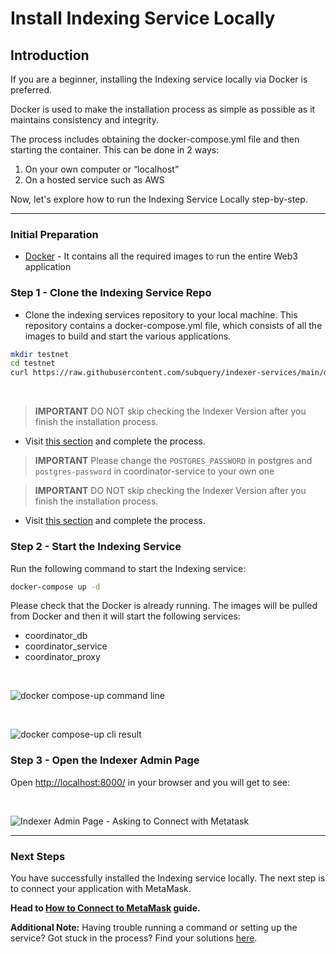 # Install Indexing Service Locally

## Introduction

If you are a beginner, installing the Indexing service locally via Docker is preferred. 

Docker is used to make the installation process as simple as possible as it maintains consistency and integrity. 

The process includes obtaining the docker-compose.yml file and then starting the container. This can be done in 2 ways:

1. On your own computer or “localhost”
2. On a hosted service such as AWS

Now, let's explore how to run the Indexing Service Locally step-by-step. 

---
### **Initial Preparation**

- [Docker](https://docs.docker.com/get-docker/) - It contains all the required images to run the entire Web3 application

### **Step 1 - Clone the Indexing Service Repo**

- Clone the indexing services repository to your local machine. This repository contains a docker-compose.yml file, which consists of all the images to build and start the various applications.

```bash
mkdir testnet
cd testnet
curl https://raw.githubusercontent.com/subquery/indexer-services/main/docker-compose.yml -o docker-compose.yml
```
<br />

> **IMPORTANT** 
> DO NOT skip checking the Indexer Version after you finish the installation process. 

- Visit [this section](../indexers/become-an-indexer.html#_2-1-check-indexer-version) and complete the process. 

> **IMPORTANT**
> Please change the `POSTGRES_PASSWORD` in postgres and `postgres-password` in coordinator-service to your own one

> **IMPORTANT** 
> DO NOT skip checking the Indexer Version after you finish the installation process. 

- Visit [this section](../indexers/become-an-indexer.html#check-indexer-version) and complete the process. 

### **Step 2 - Start the Indexing Service**

Run the following command to start the Indexing service:

```bash
docker-compose up -d
```

Please check that the Docker is already running. The images will be pulled from Docker and then it will start the following services:

- coordinator_db
- coordinator_service
- coordinator_proxy

<br />

![docker compose-up command line](/assets/img/docker_compose_up_commandline_installlocally.png)

<br />

![docker compose-up cli result](/assets/img/commandline_result_installlocally.png)

### **Step 3 - Open the Indexer Admin Page**

Open [http://localhost:8000/](http://localhost:8000/) in your browser and you will get to see:

<br />

![Indexer Admin Page - Asking to Connect with Metatask](/assets/img/admin_page_installlocally.png) 

---

### **Next Steps**

You have successfully installed the Indexing service locally. The next step is to connect your application with MetaMask. 

**Head to [How to Connect to MetaMask](../metamask/connect-metamask.md) guide.** <br />


**Additional Note:**
Having trouble running a command or setting up the service? Got stuck in the process? Find your solutions [here](../indexers/troubleshooting-indexers.md).



